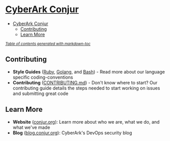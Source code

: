 # [CyberArk Conjur](https://github.com/cyberark)

- [CyberArk Conjur](#-cyberark-conjur)
  * [Contributing](#contributing)
  * [Learn More](#learn-more)

<small><i><a href='http://ecotrust-canada.github.io/markdown-toc/'>Table of contents generated with markdown-toc</a></i></small>

## Contributing
- **Style Guides** ([Ruby](conventions/ruby-style-guide.md),
  [Golang](conventions/golang-style-guide.md), and [Bash](conventions/bash-style-guide.md)) - Read
  more about our language specific coding-conventions
- **Contributing** ([CONTRIBUTING.md](CONTRIBUTING.md)) - Don't know where to start? Our contributing guide details the steps needed to start working on issues and submitting great code

## Learn More
- **Website** ([conjur.org](conjur.org)): Learn more about who we are, what we do, and what we've made
- **Blog** ([blog.conjur.org](blog.conjur.org)): CyberArk's DevOps security blog

